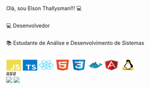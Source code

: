 Olá, sou Elson Thallysman!!! 💻
###
💻 Desenvolvedor
###
📚  Estudante de Análise e Desenvolvimento de Sistemas
 
 
<div style="display: inline_block"><br>
<img align="center" alt="omar-Js" height="30" width="40" src="https://raw.githubusercontent.com/devicons/devicon/master/icons/javascript/javascript-plain.svg">
<img align="center" alt="omar-Ts" height="30" width="40" src="https://raw.githubusercontent.com/devicons/devicon/master/icons/typescript/typescript-plain.svg">
<img align="center" alt="omar-React" height="30" width="40" src="https://raw.githubusercontent.com/devicons/devicon/master/icons/react/react-original.svg">
<img align="center" alt="omar-HTML" height="30" width="40" src="https://raw.githubusercontent.com/devicons/devicon/master/icons/html5/html5-original.svg">
<img align="center" alt="omar-CSS" height="30" width="40" src="https://raw.githubusercontent.com/devicons/devicon/master/icons/css3/css3-original.svg">
<img align="center" alt="omar-docker" height="30" width="40" src="https://raw.githubusercontent.com/devicons/devicon/master/icons/docker/docker-original.svg">
<img align="center" alt="omar-angular" height="30" width="40" src="https://raw.githubusercontent.com/devicons/devicon/master/icons/angularjs/angularjs-original.svg">
<img align="center" alt="omar-linux" height="30" width="40" src="https://raw.githubusercontent.com/devicons/devicon/master/icons/linux/linux-original.svg">

</div>
###
<div> 
<a href = "mailto:nosletos@gmail.com"><img src="https://img.shields.io/badge/-Gmail-%23333?style=for-the-badge&logo=gmail&logoColor=white" target="_blank"></a>
<a href="https://www.linkedin.com/in/elson-souto-03bb6522a/" target="_blank"><img src="https://img.shields.io/badge/-LinkedIn-%230077B5?style=for-the-badge&logo=linkedin&logoColor=white" target="_blank"></a> 
</div>

